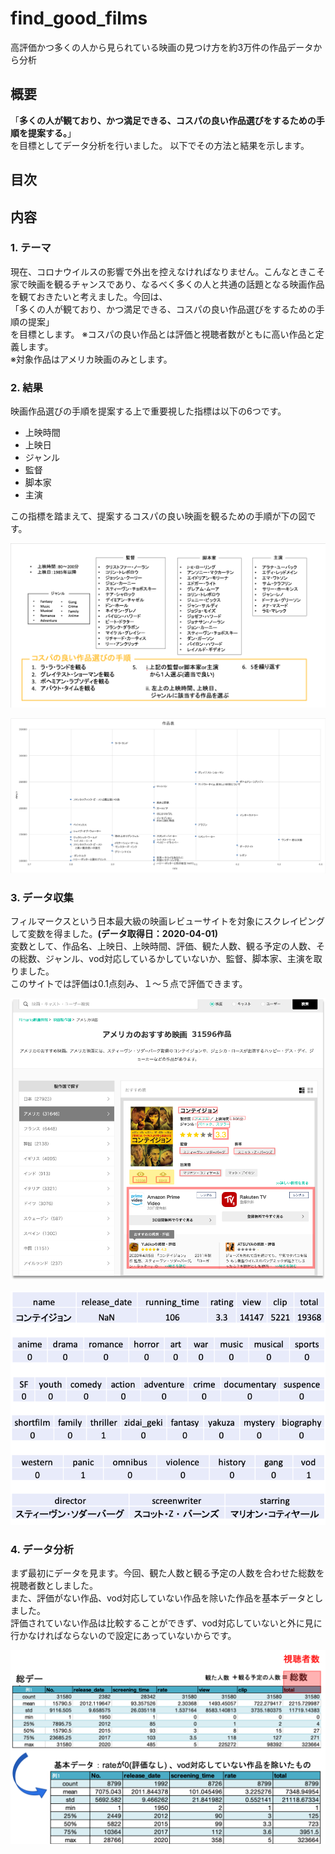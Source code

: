 # find_good_films
高評価かつ多くの人から見られている映画の見つけ方を約3万件の作品データから分析

## 概要
「**多くの人が観ており、かつ満足できる、コスパの良い作品選びをするための手順を提案する。**」\
を目標としてデータ分析を行いました。
以下でその方法と結果を示します。

## 目次

## 内容
### 1. テーマ
現在、コロナウイルスの影響で外出を控えなければなりません。こんなときこそ家で映画を観るチャンスであり、なるべく多くの人と共通の話題となる映画作品を観ておきたいと考えました。今回は、\
「多くの人が観ており、かつ満足できる、コスパの良い作品選びをするための手順の提案」\
を目標とします。
※コスパの良い作品とは評価と視聴者数がともに高い作品と定義します。\
※対象作品はアメリカ映画のみとします。

### 2. 結果
映画作品選びの手順を提案する上で重要視した指標は以下の6つです。
- 上映時間
- 上映日
- ジャンル
- 監督
- 脚本家
- 主演

この指標を踏まえて、提案するコスパの良い映画を観るための手順が下の図です。

![Proposal_Procedure](https://github.com/hypknot74/find_good_films/blob/master/Proposal_Procedure.png)

![re_film](https://github.com/hypknot74/find_good_films/blob/master/re_film.png)

### 3. データ収集
フィルマークスという日本最大級の映画レビューサイトを対象にスクレイピングして変数を得ました。**(データ取得日：2020-04-01)**\
変数として、作品名、上映日、上映時間、評価、観た人数、観る予定の人数、その総数、ジャンル、vod対応しているかしていないか、監督、脚本家、主演を取りました。\
このサイトでは評価は0.1点刻み、１〜５点で評価できます。

![web_site_ex](https://github.com/hypknot74/find_good_films/blob/master/web_site_ex.png)

![variables](https://github.com/hypknot74/find_good_films/blob/master/variables.png)

### 4. データ分析
まず最初にデータを見ます。今回、観た人数と観る予定の人数を合わせた総数を視聴者数としました。\
また、評価がない作品、vod対応していない作品を除いた作品を基本データとしました。\
評価されていない作品は比較することができず、vod対応していないと外に見に行かなければならないので設定にあっていないからです。

![base_data](https://github.com/hypknot74/find_good_films/blob/master/base_data.png)

